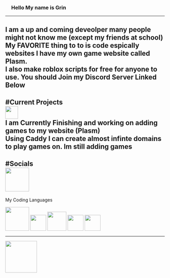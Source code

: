 ### <img src="https://em-content.zobj.net/source/animated-noto-color-emoji/356/waving-hand_1f44b.gif" width="15px"> Hello My name is Grin
---
I am a up and coming deveolper many people might not know me (except my friends at school) <br>
My FAVORITE thing to to is code espically websites I have my own game website called Plasm. <br>
I also make roblox scripts for free for anyone to use. You should Join my Discord Server Linked Below
---
#Current Projects
<br>
<img src="https://plasmv1.github.io/favicon%20(2).png" width="40px">
<br>
I am Currently Finishing and working on adding games to my website (Plasm) <br>
Using Caddy I can create almost infinte domains to play games on.
Im still adding games
---
#Socials
<br>
<a href="https://discord.gg/SXnPsgFjPv"><img src="https://static.vecteezy.com/system/resources/previews/018/930/718/original/discord-logo-discord-icon-transparent-free-png.png" width="75px"></a>
---
My Coding Languages

<img src="https://assets.stickpng.com/images/5847f5bdcef1014c0b5e489c.png" width="75px">    
<img src="https://upload.wikimedia.org/wikipedia/commons/thumb/d/d5/CSS3_logo_and_wordmark.svg/1200px-CSS3_logo_and_wordmark.svg.png" width="50px">    
<img src="https://upload.wikimedia.org/wikipedia/commons/thumb/b/ba/Javascript_badge.svg/946px-Javascript_badge.svg.png" width="60px">    
<img src="https://upload.wikimedia.org/wikipedia/commons/thumb/c/c3/Python-logo-notext.svg/1869px-Python-logo-notext.svg.png" width="50px">    
<img src="https://upload.wikimedia.org/wikipedia/commons/c/cf/Lua-Logo.svg" width="50px">    



<hr>
<img src="https://i.imgflip.com/2zte8w.png?a471336" width="100px">


